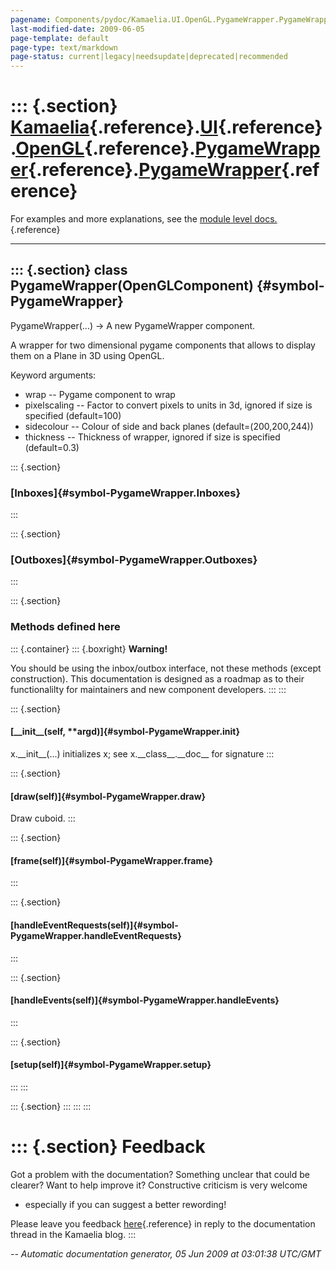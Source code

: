 ```yaml
---
pagename: Components/pydoc/Kamaelia.UI.OpenGL.PygameWrapper.PygameWrapper
last-modified-date: 2009-06-05
page-template: default
page-type: text/markdown
page-status: current|legacy|needsupdate|deprecated|recommended
---
```

::: {.section}
[Kamaelia](/Components/pydoc/Kamaelia.html){.reference}.[UI](/Components/pydoc/Kamaelia.UI.html){.reference}.[OpenGL](/Components/pydoc/Kamaelia.UI.OpenGL.html){.reference}.[PygameWrapper](/Components/pydoc/Kamaelia.UI.OpenGL.PygameWrapper.html){.reference}.[PygameWrapper](/Components/pydoc/Kamaelia.UI.OpenGL.PygameWrapper.PygameWrapper.html){.reference}
====================================================================================================================================================================================================================================================================================================================================================================

For examples and more explanations, see the [module level
docs.](/Components/pydoc/Kamaelia.UI.OpenGL.PygameWrapper.html){.reference}

------------------------------------------------------------------------

::: {.section}
class PygameWrapper(OpenGLComponent) {#symbol-PygameWrapper}
------------------------------------

PygameWrapper(\...) -\> A new PygameWrapper component.

A wrapper for two dimensional pygame components that allows to display
them on a Plane in 3D using OpenGL.

Keyword arguments:

-   wrap \-- Pygame component to wrap
-   pixelscaling \-- Factor to convert pixels to units in 3d, ignored if
    size is specified (default=100)
-   sidecolour \-- Colour of side and back planes
    (default=(200,200,244))
-   thickness \-- Thickness of wrapper, ignored if size is specified
    (default=0.3)

::: {.section}
### [Inboxes]{#symbol-PygameWrapper.Inboxes}
:::

::: {.section}
### [Outboxes]{#symbol-PygameWrapper.Outboxes}
:::

::: {.section}
### Methods defined here

::: {.container}
::: {.boxright}
**Warning!**

You should be using the inbox/outbox interface, not these methods
(except construction). This documentation is designed as a roadmap as to
their functionalilty for maintainers and new component developers.
:::
:::

::: {.section}
#### [\_\_init\_\_(self, \*\*argd)]{#symbol-PygameWrapper.__init__}

x.\_\_init\_\_(\...) initializes x; see x.\_\_class\_\_.\_\_doc\_\_ for
signature
:::

::: {.section}
#### [draw(self)]{#symbol-PygameWrapper.draw}

Draw cuboid.
:::

::: {.section}
#### [frame(self)]{#symbol-PygameWrapper.frame}
:::

::: {.section}
#### [handleEventRequests(self)]{#symbol-PygameWrapper.handleEventRequests}
:::

::: {.section}
#### [handleEvents(self)]{#symbol-PygameWrapper.handleEvents}
:::

::: {.section}
#### [setup(self)]{#symbol-PygameWrapper.setup}
:::
:::

::: {.section}
:::
:::
:::

::: {.section}
Feedback
========

Got a problem with the documentation? Something unclear that could be
clearer? Want to help improve it? Constructive criticism is very welcome
- especially if you can suggest a better rewording!

Please leave you feedback
[here](../../../cgi-bin/blog/blog.cgi?rm=viewpost&nodeid=1142023701){.reference}
in reply to the documentation thread in the Kamaelia blog.
:::

*\-- Automatic documentation generator, 05 Jun 2009 at 03:01:38 UTC/GMT*
